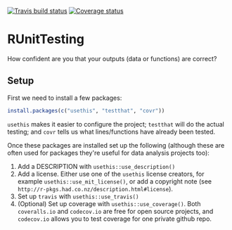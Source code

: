 
<!-- README.md is generated from README.Rmd. Please edit that file -->
[![Travis build status](https://travis-ci.org/philmikejones/RUnitTesting.svg?branch=master)](https://travis-ci.org/philmikejones/RUnitTesting) [![Coverage status](https://codecov.io/gh/philmikejones/RUnitTesting/branch/master/graph/badge.svg)](https://codecov.io/github/philmikejones/RUnitTesting?branch=master)

RUnitTesting
============

How confident are you that your outputs (data or functions) are correct?

Setup
-----

First we need to install a few packages:

``` r
install.packages(c("usethis", "testthat", "covr"))
```

`usethis` makes it easier to configure the project; `testthat` will do the actual testing; and `covr` tells us what lines/functions have already been tested.

Once these packages are installed set up the following (although these are often used for packages they're useful for data analysis projects too):

1.  Add a DESCRIPTION with `usethis::use_description()`
2.  Add a license. Either use one of the `usethis` license creators, for example `usethis::use_mit_license()`, or add a copyright note (see `http://r-pkgs.had.co.nz/description.html#license`).
3.  Set up `travis` with `usethis::use_travis()`
4.  (Optional) Set up coverage with `usethis::use_coverage()`. Both `coveralls.io` and `codecov.io` are free for open source projects, and `codecov.io` allows you to test coverage for one private github repo.
